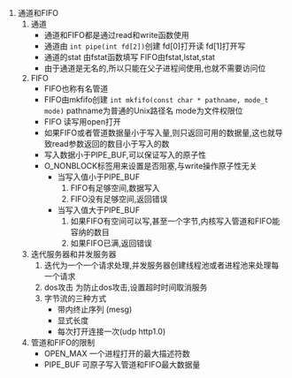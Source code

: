 1. 通道和FIFO
    1. 通道
        - 通道和FIFO都是通过read和write函数使用
        - 通道由 `int pipe(int fd[2])`创建 fd\[0\]打开读 fd\[1\]打开写
        - 通道的stat 由fstat函数填写 FIFO由fstat,lstat,stat
        - 由于通道是无名的,所以只能在父子进程间使用,也就不需要访问位
    2. FIFO
        - FIFO也称有名管道
        - FIFO由mkfifo创建 `int mkfifo(const char * pathname, mode_t mode)` pathname为普通的Unix路径名 mode为文件权限位
        - FIFO 读写用open打开
        - 如果FIFO或者管道数据量小于写入量,则只返回可用的数据量,这也就导致read参数返回的数目小于写入的数
        - 写入数据小于PIPE_BUF,可以保证写入的原子性
        - O_NONBLOCK标签用来设置是否阻塞,与write操作原子性无关
            - 当写入值小于PIPE_BUF 
              1. FIFO有足够空间,数据写入
              2. FIFO没有足够空间,返回错误
            - 当写入值大于PIPE_BUF
              1. 如果FIFO有空间可以写,甚至一个字节,内核写入管道和FIFO能容纳的数目
              2. 如果FIFO已满,返回错误
    3. 迭代服务器和并发服务器
        1. 迭代为一个一个请求处理,并发服务器创建线程池或者进程池来处理每一个请求
        2. dos攻击 为防止dos攻击,设置超时时间取消服务
        3. 字节流的三种方式
            - 带内终止序列 (mesg)
            - 显式长度
            - 每次打开连接一次(udp http1.0)
    4. 管道和FIFO的限制
        - OPEN_MAX 一个进程打开的最大描述符数
        - PIPE_BUF 可原子写入管道和FIFO最大数据量
   